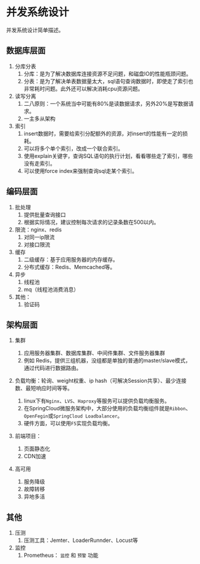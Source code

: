 # 并发系统设计

并发系统设计简单描述。

## 数据库层面

1. 分库分表
   1. 分库：是为了解决数据库连接资源不足问题，和磁盘IO的性能瓶颈问题。
   2. 分表：是为了解决单表数据量太大，sql语句查询数据时，即使走了索引也非常耗时问题。此外还可以解决消耗cpu资源问题。
2. 读写分离
   1. 二八原则：一个系统当中可能有80%是读数据请求，另外20%是写数据请求。
   2. 一主多从架构
3. 索引
   1. insert数据时，需要给索引分配额外的资源，对insert的性能有一定的损耗。
   2. 可以将多个单个索引，改成一个联合索引。
   3. 使用explain关键字，查询SQL语句的执行计划，看看哪些走了索引，哪些没有走索引。
   4. 可以使用force index来强制查询sql走某个索引。

## 编码层面

1. 批处理
   1. 提供批量查询接口
   2. 根据实际情况，建议控制每次请求的记录条数在500以内。
2. 限流：nginx、redis
   1. 对同一ip限流
   2. 对接口限流
3. 缓存
   1. 二级缓存：基于应用服务器的内存缓存。
   2. 分布式缓存：Redis、Memcached等。
4. 异步
   1. 线程池
   2. mq（线程池消费消息）
5. 其他：
   1. 验证码

## 架构层面

1. 集群
   1. 应用服务器集群、数据库集群、中间件集群、文件服务器集群
   2. 例如 Redis，提供三组机器，没组都是单独的普通的master/slave模式，通过代码进行数据路由。
2. 负载均衡：轮询、weight权重、ip hash（可解决Session共享）、最少连接数、最短响应时间等等。
   1. linux下有`Nginx`、`LVS`、`Haproxy`等服务可以提供负载均衡服务。
   2. 在SpringCloud微服务架构中，大部分使用的负载均衡组件就是`Ribbon`、`OpenFegin`或`SpringCloud Loadbalancer`。
   3. 硬件方面，可以使用`F5`实现负载均衡。

3. 前端项目：
   1. 页面静态化
   2. CDN加速
4. 高可用
   1. 服务降级
   2. 故障转移
   3. 异地多活

## 其他

1. 压测
   1. 压测工具：Jemter、LoaderRunnder、Locust等
2. 监控
   1. Prometheus： `监控` 和 `预警` 功能

